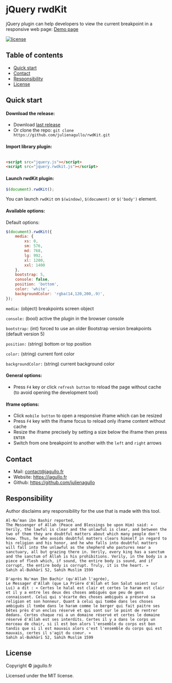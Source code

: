 # jQuery rwdKit

jQuery plugin can help developers to view the current breakpoint in a responsive web page: [Demo page](https://jagullo.fr/rwdkit/)

[![license](https://img.shields.io/github/license/julienagullo/rwdKit.svg)](https://github.com/julienagullo/rwdKit/LICENSE.md)


## Table of contents

- [Quick start](#quick-start)
- [Contact](#contact)
- [Responsibility](#responsibility)
- [License](#license)


## Quick start

#### Download the release:

- Download [last release](https://github.com/julienagullo/rwdKit/releases/)
- Or clone the repo: `git clone https://github.com/julienagullo/rwdKit.git`

#### Import library plugin:

```html

<script src="jquery.js"></script>
<script src="jquery.rwdkit.js"></script>
```

#### Launch rwdKit plugin:

```javascript
$(document).rwdKit();
```

You can launch `rwdKit` on `$(window)`, `$(document)` or `$('body')` element.

#### Available options:

Default options:

```javascript
$(document).rwdKit({
    media: {
        xs: 0,
        sm: 576,
        md: 768,
        lg: 992,
        xl: 1200,
        xxl: 1400
    },
    bootstrap: 5,
    console: false,
    position: 'bottom',
    color: 'white',
    backgroundColor: 'rgba(14,120,200,.9)',
});
```

`media:` (object) breakpoints screen object

`console:` (bool) active the plugin in the browser console

`bootstrap:` (int) forced to use an older Bootstrap version breakpoints (default version 5)

`position:` (string) bottom or top position

`color:` (string) current font color

`backgroundColor:` (string) current background color

#### General options:

- Press `F4` key or click `refresh button` to reload the page without cache (to avoid opening the development tool)

#### Iframe options:

- Click `mobile button` to open a responsive iframe which can be resized
- Press `F4` key with the iframe focus to reload only iframe content without cache
- Resize the iframe precisely by setting a size below the iframe then press `ENTER`
- Switch from one breakpoint to another with the `left` and `right` arrows 


## Contact

- Mail: [contact@jagullo.fr](mailto:contact@jagullo.fr?subject=[GitHub]%20rwdKit)
- Website: <https://jagullo.fr>
- Github: <https://github.com/julienagullo>


## Responsibility

Author disclaims any responsibility for the use that is made with this tool.

```text
Al-Nu’man ibn Bashir reported,
The Messenger of Allah (Peace and Blessings be upon Him) said: « Verily, the lawful is clear and the unlawful is clear, and between the two of them they are doubtful matters about which many people don't know. Thus, he who avoids doubtful matters clears himself in regard to his religion and his honor, and he who falls into doubtful matters will fall into the unlawful as the shepherd who pastures near a sanctuary, all but grazing there in. Verily, every king has a sanctum and the sanctum of Allah is his prohibitions. Verily, in the body is a piece of flesh which, if sound, the entire body is sound, and if corrupt, the entire body is corrupt. Truly, it is the heart. »
Sahih al-Bukhārī 52, Sahih Muslim 1599
```

```text
D'après Nu'man Ibn Bachir (qu'Allah l'agrée),
Le Messager d'Allah (que La Prière d'Allah et Son Salut soient sur Lui) a dit : « Certes le halal est clair et certes le haram est clair et il y a entre les deux des choses ambiguës que peu de gens connaissent. Celui qui s'écarte des choses ambiguës a préservé sa religion et son honneur. Quant à celui qui tombe dans les choses ambiguës il tombe dans le haram comme le berger qui fait paitre ses bêtes près d'un enclos réservé et qui sont sur le point de rentrer dedans. Certes chaque roi a un domaine réservé et certes le domaine réservé d'Allah est ses interdits. Certes il y a dans le corps un morceau de chair, si il est bon alors l'ensemble du corps est bon tandis que si il est mauvais alors c'est l'ensemble du corps qui est mauvais, certes il s'agit du coeur. »
Sahih al-Bukhārī 52, Sahih Muslim 1599
```


## License

Copyright © jagullo.fr

Licensed under the MIT license.
